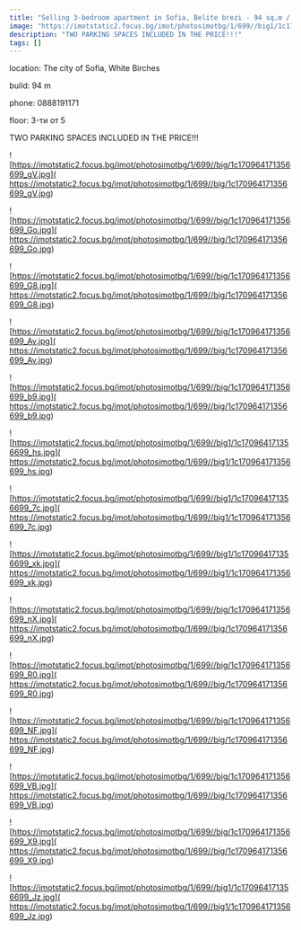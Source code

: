 ```yaml
---
title: "Selling 3-bedroom apartment in Sofia, Belite brezi - 94 sq.m / 279900 EUR :: imot.bg Advert"
image: "https://imotstatic2.focus.bg/imot/photosimotbg/1/699//big1/1c170964171356699_1s.jpg"
description: "TWO PARKING SPACES INCLUDED IN THE PRICE!!!"
tags: []
---
```


location: The city of Sofia, White Birches

build: 94 m

phone: 0888191171

floor: 3-ти от 5

TWO PARKING SPACES INCLUDED IN THE PRICE!!!


![https://imotstatic2.focus.bg/imot/photosimotbg/1/699//big/1c170964171356699_gV.jpg]( https://imotstatic2.focus.bg/imot/photosimotbg/1/699//big/1c170964171356699_gV.jpg)


![https://imotstatic2.focus.bg/imot/photosimotbg/1/699//big/1c170964171356699_Go.jpg]( https://imotstatic2.focus.bg/imot/photosimotbg/1/699//big/1c170964171356699_Go.jpg)


![https://imotstatic2.focus.bg/imot/photosimotbg/1/699//big/1c170964171356699_G8.jpg]( https://imotstatic2.focus.bg/imot/photosimotbg/1/699//big/1c170964171356699_G8.jpg)


![https://imotstatic2.focus.bg/imot/photosimotbg/1/699//big/1c170964171356699_Av.jpg]( https://imotstatic2.focus.bg/imot/photosimotbg/1/699//big/1c170964171356699_Av.jpg)


![https://imotstatic2.focus.bg/imot/photosimotbg/1/699//big/1c170964171356699_b9.jpg]( https://imotstatic2.focus.bg/imot/photosimotbg/1/699//big/1c170964171356699_b9.jpg)


![https://imotstatic2.focus.bg/imot/photosimotbg/1/699//big1/1c170964171356699_hs.jpg]( https://imotstatic2.focus.bg/imot/photosimotbg/1/699//big1/1c170964171356699_hs.jpg)


![https://imotstatic2.focus.bg/imot/photosimotbg/1/699//big1/1c170964171356699_7c.jpg]( https://imotstatic2.focus.bg/imot/photosimotbg/1/699//big1/1c170964171356699_7c.jpg)


![https://imotstatic2.focus.bg/imot/photosimotbg/1/699//big1/1c170964171356699_xk.jpg]( https://imotstatic2.focus.bg/imot/photosimotbg/1/699//big1/1c170964171356699_xk.jpg)


![https://imotstatic2.focus.bg/imot/photosimotbg/1/699//big/1c170964171356699_nX.jpg]( https://imotstatic2.focus.bg/imot/photosimotbg/1/699//big/1c170964171356699_nX.jpg)


![https://imotstatic2.focus.bg/imot/photosimotbg/1/699//big/1c170964171356699_R0.jpg]( https://imotstatic2.focus.bg/imot/photosimotbg/1/699//big/1c170964171356699_R0.jpg)


![https://imotstatic2.focus.bg/imot/photosimotbg/1/699//big/1c170964171356699_NF.jpg]( https://imotstatic2.focus.bg/imot/photosimotbg/1/699//big/1c170964171356699_NF.jpg)


![https://imotstatic2.focus.bg/imot/photosimotbg/1/699//big/1c170964171356699_VB.jpg]( https://imotstatic2.focus.bg/imot/photosimotbg/1/699//big/1c170964171356699_VB.jpg)


![https://imotstatic2.focus.bg/imot/photosimotbg/1/699//big/1c170964171356699_X9.jpg]( https://imotstatic2.focus.bg/imot/photosimotbg/1/699//big/1c170964171356699_X9.jpg)


![https://imotstatic2.focus.bg/imot/photosimotbg/1/699//big1/1c170964171356699_Jz.jpg]( https://imotstatic2.focus.bg/imot/photosimotbg/1/699//big1/1c170964171356699_Jz.jpg)


